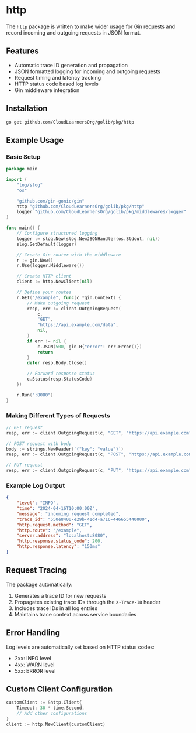 # http

The `http` package is written to make wider usage for Gin requests and record incoming and outgoing requests in JSON format.

## Features
- Automatic trace ID generation and propagation
- JSON formatted logging for incoming and outgoing requests
- Request timing and latency tracking
- HTTP status code based log levels
- Gin middleware integration

## Installation
```bash
go get github.com/CloudLearnersOrg/golib/pkg/http
```

## Example Usage

### Basic Setup
```go
package main

import (
    "log/slog"
    "os"

    "github.com/gin-gonic/gin"
    http "github.com/CloudLearnersOrg/golib/pkg/http"
    logger "github.com/CloudLearnersOrg/golib/pkg/middlewares/logger"
)

func main() {
    // Configure structured logging
    logger := slog.New(slog.NewJSONHandler(os.Stdout, nil))
    slog.SetDefault(logger)

    // Create Gin router with the middleware
    r := gin.New()
    r.Use(logger.Middleware())

    // Create HTTP client
    client := http.NewClient(nil)

    // Define your routes
    r.GET("/example", func(c *gin.Context) {
        // Make outgoing request
        resp, err := client.OutgoingRequest(
            c,
            "GET",
            "https://api.example.com/data",
            nil,
        )
        if err != nil {
            c.JSON(500, gin.H{"error": err.Error()})
            return
        }
        defer resp.Body.Close()

        // Forward response status
        c.Status(resp.StatusCode)
    })

    r.Run(":8080")
}
```

### Making Different Types of Requests
```go
// GET request
resp, err := client.OutgoingRequest(c, "GET", "https://api.example.com", nil)

// POST request with body
body := strings.NewReader(`{"key": "value"}`)
resp, err := client.OutgoingRequest(c, "POST", "https://api.example.com", body)

// PUT request
resp, err := client.OutgoingRequest(c, "PUT", "https://api.example.com", body)
```

### Example Log Output
```json
{
    "level": "INFO",
    "time": "2024-04-16T10:00:00Z",
    "message": "incoming request completed",
    "trace_id": "550e8400-e29b-41d4-a716-446655440000",
    "http.request.method": "GET",
    "http.route": "/example",
    "server.address": "localhost:8080",
    "http.response.status_code": 200,
    "http.response.latency": "150ms"
}
```

## Request Tracing
The package automatically:
1. Generates a trace ID for new requests
2. Propagates existing trace IDs through the `X-Trace-ID` header
3. Includes trace IDs in all log entries
4. Maintains trace context across service boundaries

## Error Handling
Log levels are automatically set based on HTTP status codes:
- 2xx: INFO level
- 4xx: WARN level
- 5xx: ERROR level

## Custom Client Configuration
```go
customClient := &http.Client{
    Timeout: 30 * time.Second,
    // Add other configurations
}
client := http.NewClient(customClient)
```